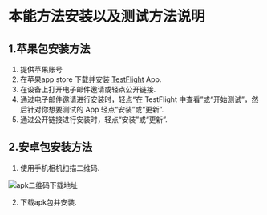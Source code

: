 # 本能方法安装以及测试方法说明
## 1.苹果包安装方法
1. 提供苹果账号
2. 在苹果app store 下载并安装 [TestFlight](https://apps.apple.com/cn/app/testflight/id899247664?platform=iphone) App.
3. 在设备上打开电子邮件邀请或轻点公开链接.
4. 通过电子邮件邀请进行安装时，轻点“在 TestFlight 中查看”或“开始测试”，然后针对你想要测试的 App 轻点“安装”或“更新”.
5. 通过公开链接进行安装时，轻点“安装”或“更新”.
## 2.安卓包安装方法
1. 使用手机相机扫描二维码.

![apk二维码下载地址](https://instinctmethod-public.oss-cn-hangzhou.aliyuncs.com/release/app_download.jpg)

2. 下载apk包并安装.
